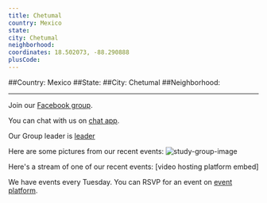 ```yaml
---
title: Chetumal
country: Mexico
state: 
city: Chetumal
neighborhood: 
coordinates: 18.502073, -88.290888
plusCode:
---
```


##Country: Mexico
##State: 
##City: Chetumal
##Neighborhood: 
*****
Join our [Facebook group](https://www.facebook.com/groups/free.code.camp.chetumal).

You can chat with us on [chat app]().

Our Group leader is [leader]()

Here are some pictures from our recent events:
![study-group-image]()

Here's a stream of one of our recent events:
[video hosting platform embed]

We have events every Tuesday. You can RSVP for an event on [event platform]().
